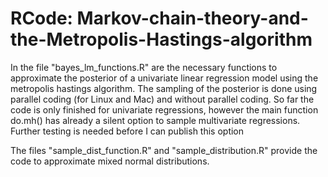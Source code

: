 # RCode: Markov-chain-theory-and-the-Metropolis-Hastings-algorithm

In the file "bayes_lm_functions.R" are the necessary functions to approximate the posterior of a univariate linear regression model using the metropolis hastings algorithm. The sampling of the posterior is done using parallel coding (for Linux and Mac) and without parallel coding. So far the code is only finished for univariate regressions, however the main function do.mh() has already a silent option to sample multivariate regressions. Further testing is needed before I can publish this option

The files "sample_dist_function.R" and "sample_distribution.R" provide the code to approximate mixed normal distributions.

